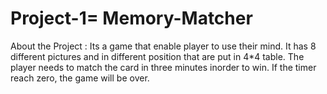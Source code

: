 # Project-1=  Memory-Matcher

About the Project : Its a game that enable player to use their mind. It has 8 different pictures and in different position that are put in 4*4 table. The player needs to match the card in three minutes inorder to win. If the timer reach zero, the game will be over.